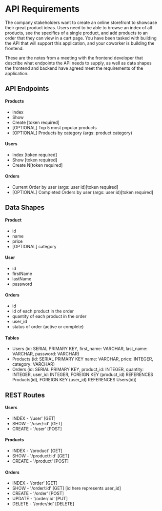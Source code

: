# API Requirements
The company stakeholders want to create an online storefront to showcase their great product ideas. Users need to be able to browse an index of all products, see the specifics of a single product, and add products to an order that they can view in a cart page. You have been tasked with building the API that will support this application, and your coworker is building the frontend.

These are the notes from a meeting with the frontend developer that describe what endpoints the API needs to supply, as well as data shapes the frontend and backend have agreed meet the requirements of the application. 

## API Endpoints
#### Products
- Index 
- Show
- Create [token required]
- [OPTIONAL] Top 5 most popular products 
- [OPTIONAL] Products by category (args: product category)

#### Users
- Index [token required]
- Show [token required]
- Create N[token required]

#### Orders
- Current Order by user (args: user id)[token required]
- [OPTIONAL] Completed Orders by user (args: user id)[token required]

## Data Shapes
#### Product
-  id
- name
- price
- [OPTIONAL] category

#### User
- id
- firstName
- lastName
- password

#### Orders
- id
- id of each product in the order
- quantity of each product in the order
- user_id
- status of order (active or complete)

#### Tables
- Users (id: SERIAL PRIMARY KEY, first_name: VARCHAR, last_name: VARCHAR, password: VARCHAR)
- Products (id: SERIAL PRIMARY KEY name: VARCHAR, price: INTEGER, category: VARCHAR)
- Orders (id: SERIAL PRIMARY KEY, product_id: INTEGER, quantity: INTEGER, user_id: INTEGER, FOREIGN KEY (product_id) REFERENCES Products(id), FOREIGN KEY (user_id) REFERENCES Users(id))

## REST Routes
#### Users
- INDEX - '/user' [GET]
- SHOW - '/user/:id' [GET]
- CREATE - '/user' [POST]

#### Products
- INDEX - '/product' [GET]
- SHOW - '/product/:id' [GET]
- CREATE - '/product' [POST]

#### Orders
- INDEX - '/order' [GET]
- SHOW - '/order/:id' [GET] [id here represents user_id]
- CREATE - '/order' [POST]
- UPDATE - '/order/:id' [PUT]
- DELETE - '/order/:id' [DELETE]
